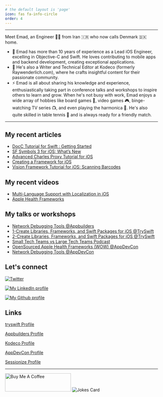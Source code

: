 ```yaml
---
# the default layout is 'page'
icon: fas fa-info-circle
order: 4
---
```


---

Meet Emad, an Engineer 🧑‍💻 from Iran 🇮🇷 who now calls Denmark 🇩🇰 home.

- 🔭 Emad has more than 10 years of experience as a Lead iOS Engineer, excelling in Objective-C and Swift. He loves contributing to mobile apps and backend development, creating exceptional applications.
- 🌱 He's also a Writer and Technical Editor at Kodeco (formerly Raywenderlich.com), where he crafts insightful content for their passionate community.
- ⚡️ Emad is all about sharing his knowledge and experience, enthusiastically taking part in conference talks and workshops to inspire others to learn and grow.
When he's not busy with work, Emad enjoys a wide array of hobbies like board games 🎲, video games 🎮, binge-watching TV series 📺, and even playing the harmonica 🎼. He's also quite skilled in table tennis 🏓 and is always ready for a friendly match.
---

## My recent articles
<!-- BLOG-POST-LIST:START -->
- [DocC Tutorial for Swift : Getting Started](https://www.raywenderlich.com/34919511-docc-tutorial-for-swift-getting-started)
- [SF Symbols 3 for iOS: What’s New](https://www.raywenderlich.com/28867639-sf-symbols-3-for-ios-what-s-new)
- [Advanced Charles Proxy Tutorial for iOS](https://www.raywenderlich.com/22070831-advanced-charles-proxy-tutorial-for-ios)
- [Creating a Framework for iOS](https://www.raywenderlich.com/17753301-creating-a-framework-for-ios)
- [Vision Framework Tutorial for iOS: Scanning Barcodes](https://www.raywenderlich.com/12663654-vision-framework-tutorial-for-ios-scanning-barcodes)
<!-- BLOG-POST-LIST:END -->

## My recent videos
<!-- VIDEOS:START -->
- [Multi-Language Support with Localization in iOS](https://www.raywenderlich.com/20755921-multi-language-support-with-localization-in-ios)
- [Apple Health Frameworks](https://www.kodeco.com/26264549-apple-health-frameworks)
<!-- VIDEOS:END -->

## My talks or workshops
<!-- WORKSHOPS:START -->
- [Network Debugging Tools @Appbuilders](https://appbuilders.ch/#workshops)
- [1-Create Libraries, Frameworks, and Swift Packages for iOS @TrySwift](https://lu.ma/swift-packages)
- [2-Create Libraries, Frameworks, and Swift Packages for iOS @TrySwift](https://lu.ma/swift-frameworks)
- [Small Tech Teams vs Large Tech Teams Podcast](https://open.spotify.com/episode/4KOh3NZSClXOAlXSxJAGGU?si=LLDgGJieSMiFdXQgPQxuRw)
- [OpenSourced Apple Health Frameworks (WOW) @AppDevCon](https://appdevcon.nl/session/opensourced-apple-health-frameworks-wow/)
- [Network Debugging Tools @AppDevCon](https://appdevcon.nl/session/network-debugging-tools/)

<!-- WORKSHOPS:END -->

## Let's connect
[![Twitter](https://img.shields.io/badge/-emadgnia-blue?style=flat&logo=twitter&logoColor=white)](http://twitter.com/emadgnia)

[![My LinkedIn profile](https://img.shields.io/badge/-emadgnia-blue?style=flat&logo=Linkedin&logoColor=white)](https://www.linkedin.com/in/emadgnia/)

[![My Github profile](https://img.shields.io/badge/-emadgnia-blue?style=flat&logo=Github&logoColor=white)](https://github.com/Emadgnia)

## Links
[tryswift Profile](https://www.tryswift.co/world/#emadgnia) 

[Appbuilders Profile](https://appbuilders.ch/) 

[Kodeco Profile](https://www.kodeco.com/u/emadgnia)

[AppDevCon Profile](https://appdevcon.nl/speaker/emad-ghorbaninia/)

[Sessionize Profile](https://sessionize.com/emadgnia)

---

<a href="https://www.buymeacoffee.com/emadgnia" target="_blank"><img src="https://cdn.buymeacoffee.com/buttons/v2/default-blue.png" alt="Buy Me A Coffee" style="height: 60px !important;width: 217px !important;" ></a> ![Jokes Card](https://readme-jokes.vercel.app/api)
